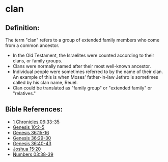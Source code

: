# clan #

## Definition: ##

The term "clan" refers to a group of extended family members who come from a common ancestor.

* In the Old Testament, the Israelites were counted according to their clans, or family groups.
* Clans were normally named after their most well-known ancestor.
* Individual people were sometimes referred to by the name of their clan. An example of this is when Moses' father-in-law Jethro is sometimes called by his clan name, Reuel.
* Clan could be translated as "family group" or "extended family" or "relatives."



## Bible References: ##

* [1 Chronicles 06:33-35](en/tn/1ch/help/06/33)
* [Genesis 10:2-5](en/tn/gen/help/10/02)
* [Genesis 36:15-16](en/tn/gen/help/36/15)
* [Genesis 36:29-30](en/tn/gen/help/36/29)
* [Genesis 36:40-43](en/tn/gen/help/36/40)
* [Joshua 15:20](en/tn/jos/help/15/20)
* [Numbers 03:38-39](en/tn/num/help/03/38)